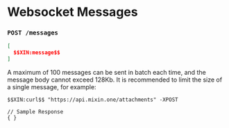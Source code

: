 # Websocket Messages

### `POST /messages`

```json
[
  $$XIN:message$$
]
```

A maximum of 100 messages can be sent in batch each time, and the message body cannot exceed 128Kb. It is recommended to limit the size of a single message, for example:

```
$$XIN:curl$$ "https://api.mixin.one/attachments" -XPOST
```

```
// Sample Response
{ }
```
